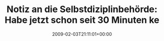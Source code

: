 ---
retweeted: false
source: <a href="http://twitter.com" rel="nofollow">Twitter Web Client</a>
entities:
  hashtags:
  - text: da
    indices:
    - '94'
    - '97'
  symbols: []
  user_mentions: []
  urls: []
display_text_range:
- '0'
- '97'
favorite_count: '0'
id_str: '1174193997'
truncated: false
retweet_count: '0'
id: '1174193997'
created_at: Tue Feb 03 21:11:01 +0000 2009
favorited: false
full_text: 'Notiz an die Selbstdiziplinbehörde: Habe jetzt schon seit 30 Minuten keinen
  Browser geöffnet. #da'
lang: de
tags:
- da
- pesos/twitter
date: '2009-02-03T21:11:01+00:00'
src: https://twitter.com/bascht/status/1174193997
original_url: https://twitter.com/bascht/status/1174193997
type: twitter_tweet
text: 'Notiz an die Selbstdiziplinbehörde: Habe jetzt schon seit 30 Minuten keinen
  Browser geöffnet. #da'
title: 'Notiz an die Selbstdiziplinbehörde: Habe jetzt schon seit 30 Minuten ke'

---